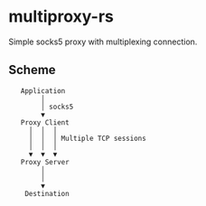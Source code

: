 # multiproxy-rs

Simple socks5 proxy with multiplexing connection.

## Scheme

```
   Application
        │
        │ socks5
        ▼
   Proxy Client
     │  │  │
     │  │  │ Multiple TCP sessions
     │  │  │
     ▼  ▼  ▼
   Proxy Server
        │
        │
        ▼
    Destination
```
